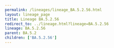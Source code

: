 ```yaml
---
permalink: /lineages/lineage_BA.5.2.56.html
layout: lineage_page
title: Lineage BA.5.2.56
redirect_to: ../lineage.html?lineage=BA.5.2.56
lineage: BA.5.2.56
parent: BA.5.2
children: ['BA.5.2.56']
---
```

